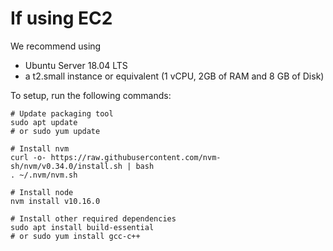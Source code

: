 # If using EC2

We recommend using

- Ubuntu Server 18.04 LTS
- a t2.small instance or equivalent (1 vCPU, 2GB of RAM and 8 GB of Disk)

To setup, run the following commands:

```
# Update packaging tool
sudo apt update
# or sudo yum update

# Install nvm
curl -o- https://raw.githubusercontent.com/nvm-sh/nvm/v0.34.0/install.sh | bash
. ~/.nvm/nvm.sh

# Install node
nvm install v10.16.0

# Install other required dependencies
sudo apt install build-essential
# or sudo yum install gcc-c++
```
